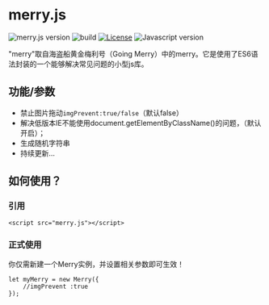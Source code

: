 # merry.js

![merry.js version](https://img.shields.io/badge/merry.js-v1.0.0-green.svg)
![build](https://img.shields.io/wercker/ci/wercker/docs.svg)
[![License](http://img.shields.io/badge/License-MIT-blue.svg)](http://opensource.org/licenses/MIT)
![Javascript version](https://img.shields.io/badge/Javascript-es6-orange.svg)

"merry"取自海盗船黄金梅利号（Going Merry）中的merry。它是使用了ES6语法封装的一个能够解决常见问题的小型js库。

## 功能/参数
- 禁止图片拖动`imgPrevent:true/false`（默认false）
- 解决低版本IE不能使用document.getElementByClassName()的问题，（默认开启）；
- 生成随机字符串
- 持续更新...

## 如何使用？

### 引用
```
<script src="merry.js"></script>
```
### 正式使用
你仅需新建一个Merry实例，并设置相关参数即可生效！
```
let myMerry = new Merry({
    //imgPrevent :true
});

```